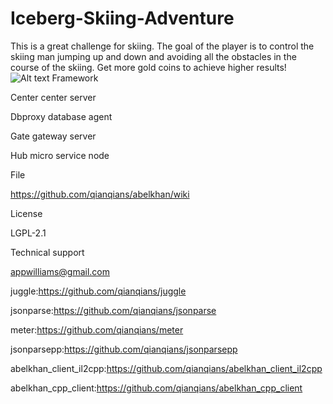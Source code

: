 # Iceberg-Skiing-Adventure
This is a great challenge for skiing. The goal of the player is to control the skiing man jumping up and down and avoiding all the obstacles in the course of the skiing. Get more gold coins to achieve higher results!
![Alt text](https://github.com/appdev-support/Golf/blob/master/0x0ss%20(1).jpg)
Framework

Center center server

Dbproxy database agent

Gate gateway server

Hub micro service node

File

https://github.com/qianqians/abelkhan/wiki

License

LGPL-2.1

Technical support

appwilliams@gmail.com

juggle:https://github.com/qianqians/juggle

jsonparse:https://github.com/qianqians/jsonparse

meter:https://github.com/qianqians/meter

jsonparsepp:https://github.com/qianqians/jsonparsepp

abelkhan_client_il2cpp:https://github.com/qianqians/abelkhan_client_il2cpp

abelkhan_cpp_client:https://github.com/qianqians/abelkhan_cpp_client
